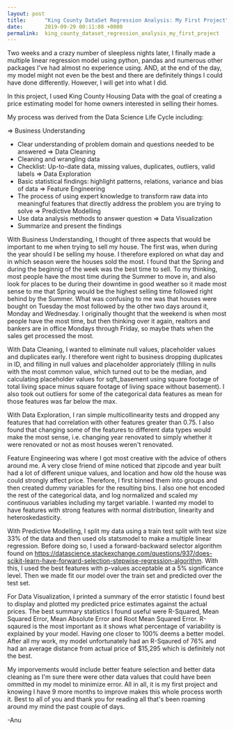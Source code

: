 ```yaml
---
layout: post
title:      "King County DataSet Regression Analysis: My First Project"
date:       2019-09-29 00:11:08 +0000
permalink:  king_county_dataset_regression_analysis_my_first_project
---
```



Two weeks and a crazy number of sleepless nights later, I finally made a multiple linear regression model using python, pandas and numerous other packages I've had almost no experience using. AND, at the end of the day, my model might not even be the best and there are definitely things I could have done differently. However, I will get into what I did.

In this project, I used King County Housing Data with the goal of creating a price estimating model for home owners interested in selling their homes.

My process was derived from the Data Science Life Cycle including:

⇒	Business Understanding
* Clear understanding of problem domain and questions needed to be answered
⇒	Data Cleaning
* Cleaning and wrangling data
* Checklist: Up-to-date data, missing values, duplicates, outliers, valid labels
⇒	Data Exploration
* Basic statistical findings: highlight patterns, relations, variance and bias of data
⇒	Feature Engineering
* The process of using expert knowledge to transform raw data into meaningful features that directly address the problem you are trying to solve
⇒	Predictive Modelling
* Use data analysis methods to answer question
⇒	Data Visualization
* Summarize and present the findings

With Business Understanding, I thought of three aspects that would be important to me when trying to sell my house. The first was, when during the year should I be selling my house. I therefore explored on what day and in which season were the houses sold the most. I found that the Spring and during the beginnig of the week was the best time to sell. To my thinking, most people have the most time during the Summer to move in, and also look for places to be during their downtime in good weather so it made most sense to me that Spring would be the highest selling time followed right behind by the Summer. What was confusing to me was that houses were bought on Tuesday the most followed by the other two days around it, Monday and Wednesday. I originally thought that the weekend is when most people have the most time, but then thinking over it again, realtors and bankers are in office Mondays through Friday, so maybe thats when the sales get processed the most.

With Data Cleaning, I wanted to eliminate null values, placeholder values and duplicates early. I therefore went right to business dropping duplicates in ID, and filling in null values and placeholder approriately (filling in nulls with the most common value, which turned out to be the median, and calculating placeholder values for sqft_basement using square footage of total living space minus square footage of living space without basement). I also took out outliers for some of the categorical data features as mean for those features was far below the max.

With Data Exploration, I ran simple multicollinearity tests and dropped any features that had correlation with other features greater than 0.75. I also found that changing some of the features to different data types would make the most sense, i.e. changing year renovated to simply whether it were renovated or not as most houses weren't renovated.

Feature Engineering was where I got most creative with the advice of others around me. A very close friend of mine noticed that zipcode and year built had a lot of different unique values, and location and how old the house was could strongly affect price. Therefore, I first binned them into groups and then created dummy variables for the resulting bins. I also one hot encoded the rest of the categorical data, and log normalized and scaled my continuous variables including my target variable. I wanted my model to have features with strong features with normal distribution, linearity and heteroskedasticity.

With Predictive Modelling, I split my data using a train test split with test size 33% of the data and then used ols statsmodel to make a multiple linear regression. Before doing so, I used a forward-backward selector algorithm found on https://datascience.stackexchange.com/questions/937/does-scikit-learn-have-forward-selection-stepwise-regression-algorithm. With this, I used the best features with p-values acceptable at a 5% significance level. Then we made fit our model over the train set and predicted over the test set.

For Data Visualization, I printed a summary of the error statistic I found best to display and plotted my predicted price estimates against the actual prices. The best summary statistics I found useful were R-Squared, Mean Squared Error, Mean Absolute Error and Root Mean Squared Error. R-sqaured is the most important as it shows what percentage of variability is explained by your model. Having one closer to 100% deems a better model. After all my work, my model unfortunately had an R-Sqaured of 76% and had an average distance from actual price of $15,295 which is definitely not the best.

My imporvements would include better feature selection and better data cleaning as I'm sure there were other data values that could have been ommitted in my model to minimize error. All in all, it is my first project and knowing I have 9 more months to improve makes this whole process worth it. Best to all of you and thank you for reading all that's been roaming around my mind the past couple of days.

-Anu


